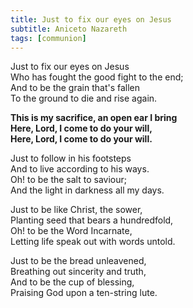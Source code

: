 ```yaml
---
title: Just to fix our eyes on Jesus
subtitle: Aniceto Nazareth
tags: [communion]
---
```


Just to fix our eyes on Jesus   
Who has fought the good fight to the end;   
And to be the grain that's fallen   
To the ground to die and rise again.

**This is my sacrifice, an open ear I bring   
Here, Lord, I come to do your will,   
Here, Lord, I come to do your will.**

Just to follow in his footsteps   
And to live according to his ways.   
Oh! to be the salt to saviour;   
And the light in darkness all my days.

Just to be like Christ, the sower,   
Planting seed that bears a hundredfold,   
Oh! to be the Word Incarnate,   
Letting life speak out with words untold.

Just to be the bread unleavened,   
Breathing out sincerity and truth,   
And to be the cup of blessing,   
Praising God upon a ten-string lute.
